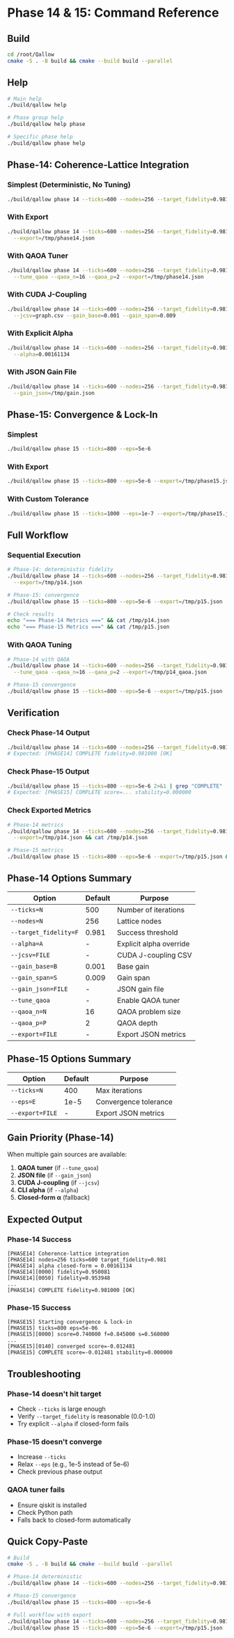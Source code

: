# Phase 14 & 15: Command Reference

## Build

```bash
cd /root/Qallow
cmake -S . -B build && cmake --build build --parallel
```

## Help

```bash
# Main help
./build/qallow help

# Phase group help
./build/qallow help phase

# Specific phase help
./build/qallow phase help
```

## Phase-14: Coherence-Lattice Integration

### Simplest (Deterministic, No Tuning)
```bash
./build/qallow phase 14 --ticks=600 --nodes=256 --target_fidelity=0.981
```

### With Export
```bash
./build/qallow phase 14 --ticks=600 --nodes=256 --target_fidelity=0.981 \
  --export=/tmp/phase14.json
```

### With QAOA Tuner
```bash
./build/qallow phase 14 --ticks=600 --nodes=256 --target_fidelity=0.981 \
  --tune_qaoa --qaoa_n=16 --qaoa_p=2 --export=/tmp/phase14.json
```

### With CUDA J-Coupling
```bash
./build/qallow phase 14 --ticks=600 --nodes=256 --target_fidelity=0.981 \
  --jcsv=graph.csv --gain_base=0.001 --gain_span=0.009
```

### With Explicit Alpha
```bash
./build/qallow phase 14 --ticks=600 --nodes=256 --target_fidelity=0.981 \
  --alpha=0.00161134
```

### With JSON Gain File
```bash
./build/qallow phase 14 --ticks=600 --nodes=256 --target_fidelity=0.981 \
  --gain_json=/tmp/gain.json
```

## Phase-15: Convergence & Lock-In

### Simplest
```bash
./build/qallow phase 15 --ticks=800 --eps=5e-6
```

### With Export
```bash
./build/qallow phase 15 --ticks=800 --eps=5e-6 --export=/tmp/phase15.json
```

### With Custom Tolerance
```bash
./build/qallow phase 15 --ticks=1000 --eps=1e-7 --export=/tmp/phase15.json
```

## Full Workflow

### Sequential Execution
```bash
# Phase-14: deterministic fidelity
./build/qallow phase 14 --ticks=600 --nodes=256 --target_fidelity=0.981 \
  --export=/tmp/p14.json

# Phase-15: convergence
./build/qallow phase 15 --ticks=800 --eps=5e-6 --export=/tmp/p15.json

# Check results
echo "=== Phase-14 Metrics ===" && cat /tmp/p14.json
echo "=== Phase-15 Metrics ===" && cat /tmp/p15.json
```

### With QAOA Tuning
```bash
# Phase-14 with QAOA
./build/qallow phase 14 --ticks=600 --nodes=256 --target_fidelity=0.981 \
  --tune_qaoa --qaoa_n=16 --qaoa_p=2 --export=/tmp/p14_qaoa.json

# Phase-15 convergence
./build/qallow phase 15 --ticks=800 --eps=5e-6 --export=/tmp/p15.json
```

## Verification

### Check Phase-14 Output
```bash
./build/qallow phase 14 --ticks=600 --nodes=256 --target_fidelity=0.981 2>&1 | grep "COMPLETE"
# Expected: [PHASE14] COMPLETE fidelity=0.981000 [OK]
```

### Check Phase-15 Output
```bash
./build/qallow phase 15 --ticks=800 --eps=5e-6 2>&1 | grep "COMPLETE"
# Expected: [PHASE15] COMPLETE score=... stability=0.000000
```

### Check Exported Metrics
```bash
# Phase-14 metrics
./build/qallow phase 14 --ticks=600 --nodes=256 --target_fidelity=0.981 \
  --export=/tmp/p14.json && cat /tmp/p14.json

# Phase-15 metrics
./build/qallow phase 15 --ticks=800 --eps=5e-6 --export=/tmp/p15.json && cat /tmp/p15.json
```

## Phase-14 Options Summary

| Option | Default | Purpose |
|--------|---------|---------|
| `--ticks=N` | 500 | Number of iterations |
| `--nodes=N` | 256 | Lattice nodes |
| `--target_fidelity=F` | 0.981 | Success threshold |
| `--alpha=A` | - | Explicit alpha override |
| `--jcsv=FILE` | - | CUDA J-coupling CSV |
| `--gain_base=B` | 0.001 | Base gain |
| `--gain_span=S` | 0.009 | Gain span |
| `--gain_json=FILE` | - | JSON gain file |
| `--tune_qaoa` | - | Enable QAOA tuner |
| `--qaoa_n=N` | 16 | QAOA problem size |
| `--qaoa_p=P` | 2 | QAOA depth |
| `--export=FILE` | - | Export JSON metrics |

## Phase-15 Options Summary

| Option | Default | Purpose |
|--------|---------|---------|
| `--ticks=N` | 400 | Max iterations |
| `--eps=E` | 1e-5 | Convergence tolerance |
| `--export=FILE` | - | Export JSON metrics |

## Gain Priority (Phase-14)

When multiple gain sources are available:

1. **QAOA tuner** (if `--tune_qaoa`)
2. **JSON file** (if `--gain_json`)
3. **CUDA J-coupling** (if `--jcsv`)
4. **CLI alpha** (if `--alpha`)
5. **Closed-form α** (fallback)

## Expected Output

### Phase-14 Success
```
[PHASE14] Coherence-lattice integration
[PHASE14] nodes=256 ticks=600 target_fidelity=0.981
[PHASE14] alpha closed-form = 0.00161134
[PHASE14][0000] fidelity=0.950081
[PHASE14][0050] fidelity=0.953948
...
[PHASE14] COMPLETE fidelity=0.981000 [OK]
```

### Phase-15 Success
```
[PHASE15] Starting convergence & lock-in
[PHASE15] ticks=800 eps=5e-06
[PHASE15][0000] score=0.740000 f=0.845000 s=0.560000
...
[PHASE15][0140] converged score=-0.012481
[PHASE15] COMPLETE score=-0.012481 stability=0.000000
```

## Troubleshooting

### Phase-14 doesn't hit target
- Check `--ticks` is large enough
- Verify `--target_fidelity` is reasonable (0.0-1.0)
- Try explicit `--alpha` if closed-form fails

### Phase-15 doesn't converge
- Increase `--ticks`
- Relax `--eps` (e.g., 1e-5 instead of 5e-6)
- Check previous phase output

### QAOA tuner fails
- Ensure qiskit is installed
- Check Python path
- Falls back to closed-form automatically

## Quick Copy-Paste

```bash
# Build
cmake -S . -B build && cmake --build build --parallel

# Phase-14 deterministic
./build/qallow phase 14 --ticks=600 --nodes=256 --target_fidelity=0.981

# Phase-15 convergence
./build/qallow phase 15 --ticks=800 --eps=5e-6

# Full workflow with export
./build/qallow phase 14 --ticks=600 --nodes=256 --target_fidelity=0.981 --export=/tmp/p14.json
./build/qallow phase 15 --ticks=800 --eps=5e-6 --export=/tmp/p15.json
```

